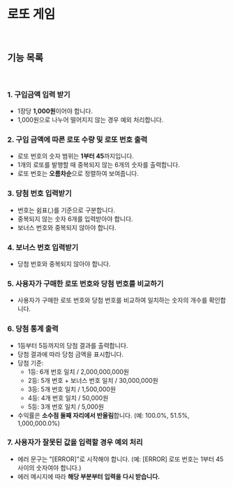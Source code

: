 # 로또 게임

<br/>

## 기능 목록

<br/>

### 1. 구입금액 입력 받기

- 1장당 <strong>1,000원</strong>이어야 합니다.
- 1,000원으로 나누어 떨어지지 않는 경우 예외 처리합니다.

### 2. 구입 금액에 따른 로또 수량 및 로또 번호 출력

- 로또 번호의 숫자 범위는 <strong>1부터 45</strong>까지입니다.
- 1개의 로또를 발행할 때 중복되지 않는 6개의 숫자를 출력합니다.
- 로또 번호는 <strong>오름차순</strong>으로 정렬하여 보여줍니다.

### 3. 당첨 번호 입력받기

- 번호는 쉼표(,)를 기준으로 구분합니다.
- 중복되지 않는 숫자 6개를 입력받아야 합니다.
- 보너스 번호와 중복되지 않아야 합니다.

### 4. 보너스 번호 입력받기

- 당첨 번호와 중복되지 않아야 합니다.

### 5. 사용자가 구매한 로또 번호와 당첨 번호를 비교하기

- 사용자가 구매한 로또 번호와 당첨 번호를 비교하여 일치하는 숫자의 개수를 확인합니다.

### 6. 당첨 통계 출력

- 1등부터 5등까지의 당첨 결과를 출력합니다.
- 당첨 결과에 따라 당첨 금액을 표시합니다.
- 당첨 기준:
  - 1등: 6개 번호 일치 / 2,000,000,000원
  - 2등: 5개 번호 + 보너스 번호 일치 / 30,000,000원
  - 3등: 5개 번호 일치 / 1,500,000원
  - 4등: 4개 번호 일치 / 50,000원
  - 5등: 3개 번호 일치 / 5,000원
- 수익률은 <strong>소수점 둘째 자리에서 반올림</strong>합니다.
  (예: 100.0%, 51.5%, 1,000,000.0%)

### 7. 사용자가 잘못된 값을 입력할 경우 예외 처리

- 에러 문구는 "[ERROR]"로 시작해야 합니다.
  (예: [ERROR] 로또 번호는 1부터 45 사이의 숫자여야 합니다.)
- 에러 메시지에 따라 <strong>해당 부분부터 입력을 다시 받습니다.</strong>
